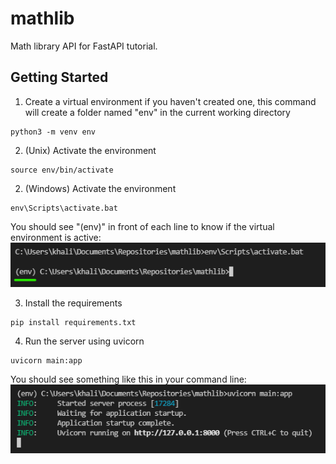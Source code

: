# mathlib
Math library API for FastAPI tutorial. 
## Getting Started
1. Create a virtual environment if you haven't created one, this command will create a folder named "env" in the current working directory
```
python3 -m venv env
```

2. (Unix) Activate the environment
```
source env/bin/activate
```
2. (Windows) Activate the environment
```
env\Scripts\activate.bat
```

You should see "(env)" in front of each line to know if the virtual environment is active:  
![virutal_environment_activation](./docs/virutal_environment_activation.png)

3. Install the requirements
```
pip install requirements.txt
```

4. Run the server using uvicorn
```
uvicorn main:app
```
You should see something like this in your command line:  
![server_running](./docs/server_running.png)
